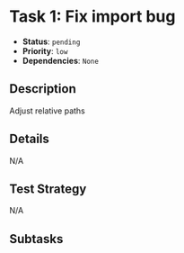 # Task 1: Fix import bug

- **Status**: `pending`
- **Priority**: `low`
- **Dependencies**: `None`

## Description
Adjust relative paths

## Details
N/A

## Test Strategy
N/A

## Subtasks
